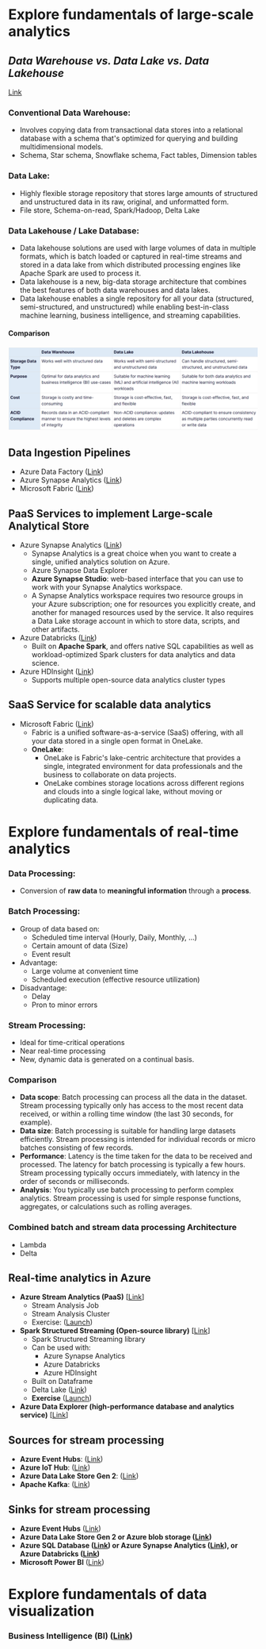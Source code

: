 # Explore fundamentals of large-scale analytics
## *Data Warehouse vs. Data Lake vs. Data Lakehouse*
[Link](https://www.striim.com/blog/data-warehouse-vs-data-lake-vs-data-lakehouse-an-overview/)

### **Conventional Data Warehouse:**
- Involves copying data from transactional data stores into a relational database with a schema that's optimized for querying and building multidimensional models.
- Schema, Star schema, Snowflake schema, Fact tables, Dimension tables
### **Data Lake:**
- Highly flexible storage repository that stores large amounts of structured and unstructured data in its raw, original, and unformatted form.
- File store, Schema-on-read, Spark/Hadoop, Delta Lake
### **Data Lakehouse / Lake Database:**
- Data lakehouse solutions are used with large volumes of data in multiple formats, which is batch loaded or captured in real-time streams and stored in a data lake from which distributed processing engines like Apache Spark are used to process it.
- Data lakehouse is a new, big-data storage architecture that combines the best features of both data warehouses and data lakes. 
- Data lakehouse enables a single repository for all your data (structured, semi-structured, and unstructured) while enabling best-in-class machine learning, business intelligence, and streaming capabilities.

#### **Comparison**
![image](img.png)

## **Data Ingestion Pipelines**
- Azure Data Factory ([Link](https://azure.microsoft.com/en-us/products/data-factory/))
- Azure Synapse Analytics ([Link](https://azure.microsoft.com/en-us/products/synapse-analytics/))
- Microsoft Fabric ([Link](https://learn.microsoft.com/en-us/fabric/data-factory/data-factory-overview))

## **PaaS Services to implement Large-scale Analytical Store**
- Azure Synapse Analytics ([Link](https://azure.microsoft.com/en-us/products/synapse-analytics/))
  - Synapse Analytics is a great choice when you want to create a single, unified analytics solution on Azure.
  - Azure Synapse Data Explorer
  - **Azure Synapse Studio**: web-based interface that you can use to work with your Synapse Analytics workspace.
  - A Synapse Analytics workspace requires two resource groups in your Azure subscription; one for resources you explicitly create, and another for managed resources used by the service. It also requires a Data Lake storage account in which to store data, scripts, and other artifacts.
- Azure Databricks ([Link](https://azure.microsoft.com/en-us/products/databricks/))
  - Built on **Apache Spark**, and offers native SQL capabilities as well as workload-optimized Spark clusters for data analytics and data science.
- Azure HDInsight ([Link](https://azure.microsoft.com/en-us/products/hdinsight/))
  - Supports multiple open-source data analytics cluster types
## **SaaS Service for scalable data analytics**
- Microsoft Fabric ([Link](https://www.microsoft.com/en-us/microsoft-fabric))
  - Fabric is a unified software-as-a-service (SaaS) offering, with all your data stored in a single open format in OneLake.
  - **OneLake**: 
    - OneLake is Fabric's lake-centric architecture that provides a single, integrated environment for data professionals and the business to collaborate on data projects.
    - OneLake combines storage locations across different regions and clouds into a single logical lake, without moving or duplicating data.

# Explore fundamentals of real-time analytics
### Data Processing:
- Conversion of **raw data** to **meaningful information** through a **process**.
### Batch Processing:
- Group of data based on:
  - Scheduled time interval (Hourly, Daily, Monthly, ...)
  - Certain amount of data (Size)
  - Event result
- Advantage:
  - Large volume at convenient time
  - Scheduled execution (effective resource utilization)
- Disadvantage:
  - Delay
  - Pron to minor errors
### Stream Processing:
- Ideal for time-critical operations
- Near real-time processing
- New, dynamic data is generated on a continual basis.

### Comparison
- **Data scope**: Batch processing can process all the data in the dataset. Stream processing typically only has access to the most recent data received, or within a rolling time window (the last 30 seconds, for example).
- **Data size**: Batch processing is suitable for handling large datasets efficiently. Stream processing is intended for individual records or micro batches consisting of few records.
- **Performance**: Latency is the time taken for the data to be received and processed. The latency for batch processing is typically a few hours. Stream processing typically occurs immediately, with latency in the order of seconds or milliseconds.
- **Analysis**: You typically use batch processing to perform complex analytics. Stream processing is used for simple response functions, aggregates, or calculations such as rolling averages.
### Combined batch and stream data processing Architecture
- Lambda
- Delta

## Real-time analytics in Azure
- **Azure Stream Analytics (PaaS)** [[Link](https://azure.microsoft.com/en-us/products/stream-analytics)]
  - Stream Analysis Job
  - Stream Analysis Cluster
  - Exercise: ([Launch](https://microsoftlearning.github.io/DP-900T00A-Azure-Data-Fundamentals/Instructions/Labs/dp900-05-stream-lab.html))
- **Spark Structured Streaming (Open-source library)** [[Link](https://learn.microsoft.com/en-us/azure/hdinsight/spark/apache-spark-structured-streaming-overview)]
  - Spark Structured Streaming library
  - Can be used with:
    - Azure Synapse Analytics 
    - Azure Databricks 
    - Azure HDInsight
  - Built on Dataframe
  - Delta Lake ([Link](https://docs.delta.io/latest/delta-intro.html))
  - **Exercise** ([Launch](https://microsoftlearning.github.io/DP-900T00A-Azure-Data-Fundamentals/Instructions/Labs/dp900-05a-stream-with-spark.html))
- **Azure Data Explorer (high-performance database and analytics service)** [[Link](https://learn.microsoft.com/en-us/azure/data-explorer/data-explorer-overview)]

## Sources for stream processing
- **Azure Event Hubs**: ([Link](https://learn.microsoft.com/en-us/azure/event-hubs/event-hubs-features))
- **Azure IoT Hub**: ([Link](https://azure.microsoft.com/en-us/products/iot-hub/))
- **Azure Data Lake Store Gen 2**: ([Link](https://learn.microsoft.com/en-us/azure/storage/blobs/data-lake-storage-introduction))
- **Apache Kafka**: ([Link](https://learn.microsoft.com/en-us/azure/event-hubs/azure-event-hubs-kafka-overview))

## Sinks for stream processing
- **Azure Event Hubs** ([Link](https://learn.microsoft.com/en-us/azure/event-hubs/event-hubs-features))
- **Azure Data Lake Store Gen 2 or Azure blob storage ([Link](https://learn.microsoft.com/en-us/azure/storage/blobs/storage-blobs-introduction))**
- **Azure SQL Database ([Link](https://learn.microsoft.com/en-us/azure/azure-sql/database/sql-database-paas-overview?view=azuresql)) or Azure Synapse Analytics ([Link](https://learn.microsoft.com/en-us/azure/synapse-analytics/overview-what-is)), or Azure Databricks ([Link](https://learn.microsoft.com/en-us/azure/databricks/))**
- **Microsoft Power BI** ([Link](https://learn.microsoft.com/en-us/power-bi/fundamentals/power-bi-overview))

# Explore fundamentals of data visualization

### Business Intelligence (BI) ([Link](https://powerbi.microsoft.com/en-us/what-is-business-intelligence/))
